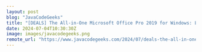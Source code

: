 ```yaml
---
layout: post
blog: "JavaCodeGeeks"
title: "[DEALS] The All-in-One Microsoft Office Pro 2019 for Windows: Lifetime License + Windows 11 Pro Bundle (81% off) & Other Deals Up To 98% Off"
date: 2024-07-04T10:30:30Z
image: images/javacodegeeks.png
remote_url: "https://www.javacodegeeks.com/2024/07/deals-the-all-in-one-microsoft-office-pro-2019-for-windows-lifetime-license-windows-11-pro-bundle-81-off-other-deals-up-to-98-off.html"
---
```

